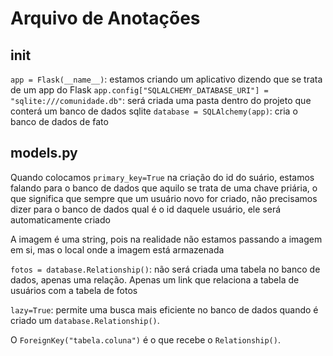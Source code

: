 # Arquivo de Anotações 

## init


`app = Flask(__name__)`: estamos criando um aplicativo dizendo que se trata de um app do Flask
`app.config["SQLALCHEMY_DATABASE_URI"] = "sqlite:///comunidade.db"`: será criada uma pasta dentro do
projeto que conterá um banco de dados sqlite
`database = SQLAlchemy(app)`: cria o banco de dados de fato

## models.py

Quando colocamos `primary_key=True` na criação do id do suário, estamos falando para o banco de dados que aquilo
se trata de uma chave priária, o que significa que sempre que um usuário novo for criado, não precisamos 
dizer para o banco de dados qual é o id daquele usuário, ele será automaticamente criado

A imagem é uma string, pois na realidade não estamos passando a imagem em si, mas o local onde a imagem está
armazenada

`fotos = database.Relationship()`: não será criada uma tabela no banco de dados, apenas uma relação. Apenas um
link que relaciona a tabela de usuários com a tabela de fotos

`lazy=True`: permite uma busca mais eficiente no banco de dados quando é criado um `database.Relationship()`.

O `ForeignKey("tabela.coluna")` é o que recebe o `Relationship()`.